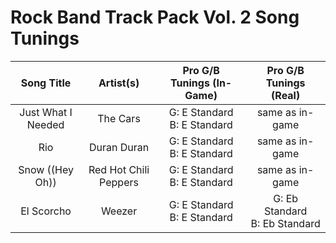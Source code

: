 # Rock Band Track Pack Vol. 2 Song Tunings

| Song Title | Artist(s) | Pro G/B Tunings (In-Game) | Pro G/B Tunings (Real) |
| :--------: | :-------: | :---------------: | :------------: |
| Just What I Needed | The Cars | G: E Standard<br>B: E Standard | same as in-game |
| Rio | Duran Duran | G: E Standard<br>B: E Standard | same as in-game |
| Snow ((Hey Oh)) | Red Hot Chili Peppers | G: E Standard<br>B: E Standard | same as in-game |
| El Scorcho | Weezer | G: E Standard<br>B: E Standard | G: Eb Standard<br>B: Eb Standard |
